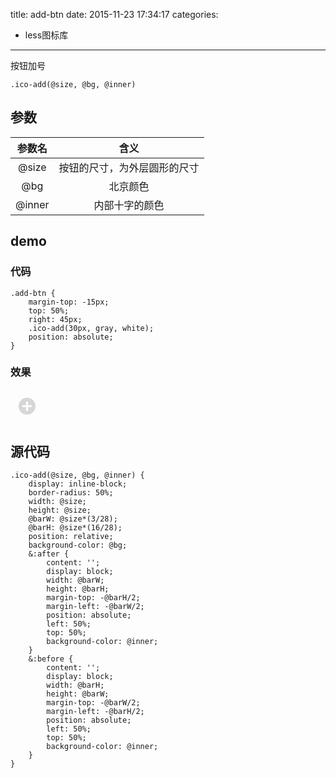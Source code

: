 title: add-btn
date: 2015-11-23 17:34:17
categories:
- less图标库
---

按钮加号

```less
.ico-add(@size, @bg, @inner)
```


## 参数

| 参数名 | 含义 |
|:-----:|:----:|
| @size |按钮的尺寸，为外层圆形的尺寸|
| @bg |北京颜色|
| @inner |内部十字的颜色|


## demo

### 代码

```less
.add-btn {
    margin-top: -15px;
    top: 50%;
    right: 45px;
    .ico-add(30px, gray, white);
    position: absolute;
}
```

### 效果

<i class="demo"></i>
<style type="text/css">
    .demo {
      margin: 0.83333333rem;
      top: 50%;
      display: inline-block;
      border-radius: 50%;
      width: 1.66666667rem;
      height: 1.66666667rem;
      background-color: #d7d7d7;
      position: relative;
    }
    .demo:after {
      content: '';
      display: block;
      width: 0.17857143rem;
      height: 0.95238095rem;
      margin-top: -0.47619048rem;
      margin-left: -0.08928571rem;
      position: absolute;
      left: 50%;
      top: 50%;
      background-color: white;
    }
    .demo:before {
      content: '';
      display: block;
      width: 0.95238095rem;
      height: 0.17857143rem;
      margin-top: -0.08928571rem;
      margin-left: -0.47619048rem;
      position: absolute;
      left: 50%;
      top: 50%;
      background-color: white;
    }
</style>


## 源代码
```less
.ico-add(@size, @bg, @inner) {
    display: inline-block;
    border-radius: 50%;
    width: @size;
    height: @size;
    @barW: @size*(3/28);
    @barH: @size*(16/28);
    position: relative;
    background-color: @bg;
    &:after {
        content: '';
        display: block;
        width: @barW;
        height: @barH;
        margin-top: -@barH/2;
        margin-left: -@barW/2;
        position: absolute;
        left: 50%;
        top: 50%;
        background-color: @inner;
    }
    &:before {
        content: '';
        display: block;
        width: @barH;
        height: @barW;
        margin-top: -@barW/2;
        margin-left: -@barH/2;
        position: absolute;
        left: 50%;
        top: 50%;
        background-color: @inner;
    }
}
```